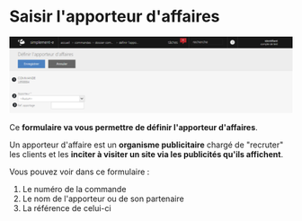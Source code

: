# Saisir l'apporteur d'affaires


![apporteurcommande-screenshotfionajoupilancom20150812153344](images/apporteurcommande-screenshotfionajoupilancom20150812153344.png)


<p>Ce <strong>formulaire va vous permettre de d&eacute;finir l'apporteur d'affaires</strong>.</p>
<p>Un apporteur d'affaire est un <strong>organisme publicitaire</strong> charg&eacute; de "recruter" les clients et les <strong>inciter &agrave; visiter un site via les publicit&eacute;s qu'ils affichent</strong>.</p>
<p>Vous pouvez voir dans ce formulaire :</p>
<ol>
<li>Le num&eacute;ro de la commande</li>
<li>Le nom de l'apporteur ou de son partenaire</li>
<li>La r&eacute;f&eacute;rence de celui-ci</li>
</ol>

